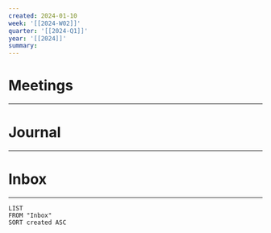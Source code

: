 ```yaml
---
created: 2024-01-10
week: '[[2024-W02]]'
quarter: '[[2024-Q1]]'
year: '[[2024]]'
summary:
---
```


# Meetings
---


# Journal
---



# Inbox
---
``` dataview
LIST
FROM "Inbox" 
SORT created ASC
 ```
 